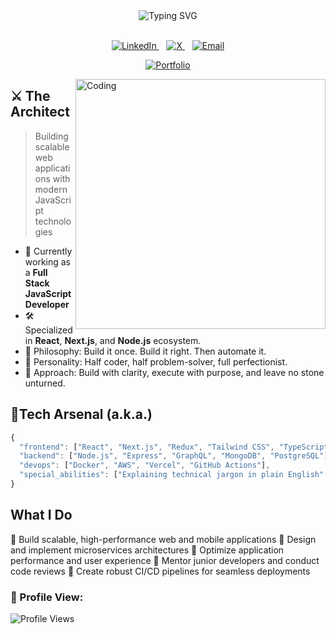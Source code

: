 <div align="center"> 
  <img src="https://readme-typing-svg.demolab.com?font=Fira+Code&size=30&duration=3000&pause=1000&color=0D6EFD&center=true&vCenter=true&width=900&lines=Welcome+To+My+Repo%2C+Where+Code+Gets+Real;Dushyant+Khandelwal+-+Turning+Coffee+Into+Code" alt="Typing SVG" /> 
</div>

<br/> 

<p align="center"> 
  <a href="https://www.linkedin.com/in/dushyant-khandelwal-516319221/"> 
    <img src="https://img.shields.io/badge/LinkedIn-%230077B5?style=for-the-badge&logo=linkedin&logoColor=white" alt="LinkedIn"/> 
  </a>&nbsp;&nbsp; 
  <a href="https://x.com/dushyant4665"> 
    <img src="https://img.shields.io/badge/X-%23000000?style=for-the-badge&logo=x&logoColor=white" alt="X"/> 
  </a>&nbsp;&nbsp; 
  <a href="mailto:dushyantkhandelwal4665@gmail.com"> 
    <img src="https://img.shields.io/badge/Email-%23333?style=for-the-badge&logo=gmail&logoColor=white" alt="Email"/> 
  </a>
</p>

<p align="center">
  <a href="https://dushyantkhandelwal.in">
    <img src="https://img.shields.io/badge/-Portfolio-24292e?style=for-the-badge&logo=google-chrome&logoColor=white" alt="Portfolio"/>
  </a>
</p>

<img align="right" alt="Coding" width="400" src="https://user-images.githubusercontent.com/74038190/229223263-cf2e4b07-2615-4f87-9c38-e37600f8381a.gif" />


## ⚔️ The Architect

> Building scalable web applications with modern JavaScript technologies

- 🔭 Currently working as a **Full Stack JavaScript Developer**
- 🛠️ Specialized in **React**, **Next.js**, and **Node.js** ecosystem.
- 🌌 Philosophy: Build it once. Build it right. Then automate it.
- 🎯 Personality: Half coder, half problem-solver, full perfectionist.
- 🎯 Approach: Build with clarity, execute with purpose, and leave no stone unturned.

## 💼Tech Arsenal (a.k.a.)

```javascript
{
  "frontend": ["React", "Next.js", "Redux", "Tailwind CSS", "TypeScript"],
  "backend": ["Node.js", "Express", "GraphQL", "MongoDB", "PostgreSQL"],
  "devops": ["Docker", "AWS", "Vercel", "GitHub Actions"],
  "special_abilities": ["Explaining technical jargon in plain English", "Taming legacy codebases"]
}


```

## What I Do

🎯 Build scalable, high-performance web and mobile applications
🔄 Design and implement microservices architectures
🚀 Optimize application performance and user experience
👥 Mentor junior developers and conduct code reviews
🔧 Create robust CI/CD pipelines for seamless deployments

### 👀 Profile View:
![Profile Views](https://komarev.com/ghpvc/?username=dushyant4665&color=brightgreen&style=flat-square)


